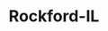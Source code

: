 ---
title: Rockford-IL
slug: rockford-il
f_state:
- cms/state/illinois.md
f_locations:
- cms/payday-loan/11th-street-currency-exchange-28.md
- cms/payday-loan/advance-america-1033.md
- cms/payday-loan/advance-america-1646.md
- cms/payday-loan/advance-america-1655.md
- cms/payday-loan/advance-america-1656.md
- cms/payday-loan/advance-america-3076.md
- cms/payday-loan/advance-america-3081.md
- cms/payday-loan/advance-america-3082.md
- cms/payday-loan/advance-express-cash-3315.md
- cms/payday-loan/affordable-cash-advance-inc-3592.md
- cms/payday-loan/all-credit-lenders-3747.md
- cms/payday-loan/all-credit-loans-3749.md
- cms/payday-loan/american-cash-n-go-4173.md
- cms/payday-loan/american-cash-n-go-4174.md
- cms/payday-loan/cash-asap-6710.md
- cms/payday-loan/cash-asap-6712.md
- cms/payday-loan/cash-asap-6713.md
- cms/payday-loan/cash-asap-6714.md
- cms/payday-loan/cash-loan-store-7822.md
- cms/payday-loan/cash-store-8474.md
- cms/payday-loan/cash-store-8477.md
- cms/payday-loan/cash-store-8478.md
- cms/payday-loan/cash-store-8479.md
- cms/payday-loan/charles-street-currency-exchange-9666.md
- cms/payday-loan/check-go-9753.md
- cms/payday-loan/check-into-cash-11764.md
- cms/payday-loan/check-into-cash-11774.md
- cms/payday-loan/check-into-cash-illinois-llc-12968.md
- cms/payday-loan/check-it-13748.md
- cms/payday-loan/checks-for-cash-14653.md
- cms/payday-loan/checks-for-cash-14654.md
- cms/payday-loan/checks-for-cash-14655.md
- cms/payday-loan/checks-for-cash-14656.md
- cms/payday-loan/checks-for-cash-inc-14669.md
- cms/payday-loan/credit-check-of-rockford-15493.md
- cms/payday-loan/kelseys-fast-cash-inc-19992.md
- cms/payday-loan/kishwaukee-street-currency-exc-20069.md
- cms/payday-loan/midwest-money-exchange-20888.md
- cms/payday-loan/rockford-currency-exchange-26046.md
- cms/payday-loan/rockford-currency-exchange-3-26047.md
- cms/payday-loan/rockford-currency-exchange-inc-26048.md
- cms/payday-loan/rockford-currency-exchange-incorporated-26050.md
- cms/payday-loan/rockfords-best-currency-exchan-26052.md
- cms/payday-loan/royce-financial-26110.md
- cms/payday-loan/turbo-trade-center-27967.md
- cms/payday-loan/turbo-trade-center-27968.md
- cms/payday-loan/west-state-currency-exchange-28713.md
updated-on: '2024-05-30T13:41:28.615Z'
created-on: '2024-05-30T13:41:28.615Z'
published-on: '2024-05-30T13:54:32.469Z'
f_city: Rockford
layout: '[city].html'
tags: city
---